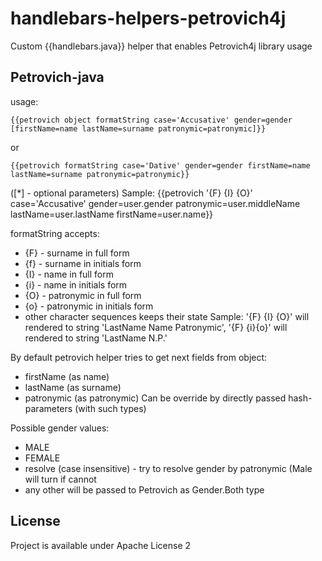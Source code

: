# handlebars-helpers-petrovich4j
Custom {{handlebars.java}} helper that enables Petrovich4j library usage 

## Petrovich-java
usage:
```
{{petrovich object formatString case='Accusative' gender=gender [firstName=name lastName=surname patronymic=patronymic]}}
```
or
```
{{petrovich formatString case='Dative' gender=gender firstName=name lastName=surname patronymic=patronymic}}
```
([*] - optional parameters)
Sample:
{{petrovich '{F} {I} {O}' case='Accusative' gender=user.gender
                    patronymic=user.middleName
                    lastName=user.lastName
                    firstName=user.name}}

formatString accepts:
 - {F} - surname in full form
 - {f} - surname in initials form
 - {I} - name in full form
 - {i} - name in initials form
 - {O} - patronymic in full form
 - {o} - patronymic in initials form
 - other character sequences keeps their state
 Sample: '{F} {I} {O}' will rendered to string 'LastName Name Patronymic',
 '{F}&nbsp;{i}{o}' will rendered to string 'LastName&nbsp;N.P.'

By default petrovich helper tries to get next fields from object:
 - firstName (as name)
 - lastName (as surname)
 - patronymic (as patronymic)
Can be override by directly passed hash-parameters (with such types) 
 
Possible gender values:
 - MALE
 - FEMALE
 - resolve (case insensitive) - try to resolve gender by patronymic (Male will turn if cannot 
 - any other will be passed to Petrovich as Gender.Both type


## License
Project is available under Apache License 2
